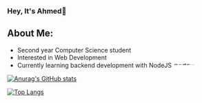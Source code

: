 ### Hey, It's Ahmed👋
## About Me:
- Second year Computer Science student
- Interested in Web Development
- Currently learning backend development with NodeJS <img src="https://raw.githubusercontent.com/devicons/devicon/master/icons/nodejs/nodejs-original-wordmark.svg" height="15" width="50">

[![Anurag's GitHub stats](https://github-readme-stats.vercel.app/api?username=SilverBullet19&theme=dark)](https://github.com/anuraghazra/github-readme-stats)

[![Top Langs](https://github-readme-stats.vercel.app/api/top-langs/?username=SilverBullet19&theme=dark)](https://github.com/anuraghazra/github-readme-stats)

